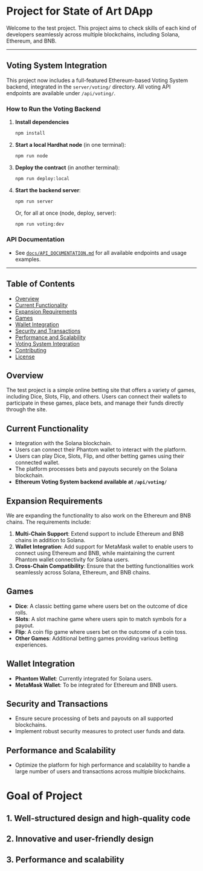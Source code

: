 # Project for State of Art DApp

Welcome to the test project. This project aims to check skills of each kind of developers seamlessly across multiple blockchains, including Solana, Ethereum, and BNB.

---

## Voting System Integration

This project now includes a full-featured Ethereum-based Voting System backend, integrated in the `server/voting/` directory. All voting API endpoints are available under `/api/voting/`.

### How to Run the Voting Backend

1. **Install dependencies**
   ```sh
   npm install
   ```
2. **Start a local Hardhat node** (in one terminal):
   ```sh
   npm run node
   ```
3. **Deploy the contract** (in another terminal):
   ```sh
   npm run deploy:local
   ```
4. **Start the backend server**:
   ```sh
   npm run server
   ```
   Or, for all at once (node, deploy, server):
   ```sh
   npm run voting:dev
   ```

### API Documentation
- See [`docs/API_DOCUMENTATION.md`](docs/API_DOCUMENTATION.md) for all available endpoints and usage examples.

---

## Table of Contents
- [Overview](#overview)
- [Current Functionality](#current-functionality)
- [Expansion Requirements](#expansion-requirements)
- [Games](#games)
- [Wallet Integration](#wallet-integration)
- [Security and Transactions](#security-and-transactions)
- [Performance and Scalability](#performance-and-scalability)
- [Voting System Integration](#voting-system-integration)
- [Contributing](#contributing)
- [License](#license)

## Overview

The test project is a simple online betting site that offers a variety of games, including Dice, Slots, Flip, and others. Users can connect their wallets to participate in these games, place bets, and manage their funds directly through the site.

## Current Functionality

- Integration with the Solana blockchain.
- Users can connect their Phantom wallet to interact with the platform.
- Users can play Dice, Slots, Flip, and other betting games using their connected wallet.
- The platform processes bets and payouts securely on the Solana blockchain.
- **Ethereum Voting System backend available at `/api/voting/`**

## Expansion Requirements

We are expanding the functionality to also work on the Ethereum and BNB chains. The requirements include:

1. **Multi-Chain Support**: Extend support to include Ethereum and BNB chains in addition to Solana.
2. **Wallet Integration**: Add support for MetaMask wallet to enable users to connect using Ethereum and BNB, while maintaining the current Phantom wallet connectivity for Solana users.
3. **Cross-Chain Compatibility**: Ensure that the betting functionalities work seamlessly across Solana, Ethereum, and BNB chains.

## Games

- **Dice**: A classic betting game where users bet on the outcome of dice rolls.
- **Slots**: A slot machine game where users spin to match symbols for a payout.
- **Flip**: A coin flip game where users bet on the outcome of a coin toss.
- **Other Games**: Additional betting games providing various betting experiences.

## Wallet Integration

- **Phantom Wallet**: Currently integrated for Solana users.
- **MetaMask Wallet**: To be integrated for Ethereum and BNB users.

## Security and Transactions

- Ensure secure processing of bets and payouts on all supported blockchains.
- Implement robust security measures to protect user funds and data.

## Performance and Scalability

- Optimize the platform for high performance and scalability to handle a large number of users and transactions across multiple blockchains.

# Goal of Project
## 1. Well-structured design and high-quality code
## 2. Innovative and user-friendly design
## 3. Performance and scalability

